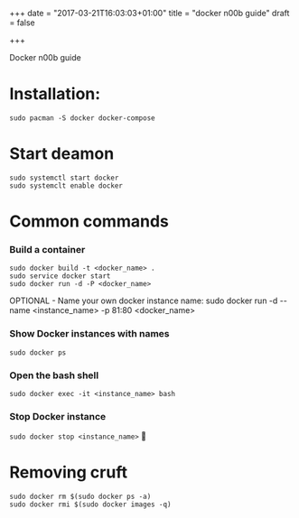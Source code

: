 +++
date = "2017-03-21T16:03:03+01:00"
title = "docker n00b guide"
draft = false

+++

Docker n00b guide

# Installation:
`sudo pacman -S docker docker-compose`

# Start deamon
`sudo systemctl start docker`  
`sudo systemclt enable docker`

<!-- # Configuration
Files you need
Dockerfile
.dockerignore
nginx-app.conf
supervisor-app.conf
start.sh
uwsgi.ini
uwsgi_params
ssh dir with private key -->

# Common commands

### Build a container
`sudo docker build -t <docker_name> .`  
`sudo service docker start`  
`sudo docker run -d -P <docker_name>`

OPTIONAL - Name your own docker instance name:
sudo docker run -d --name <instance_name> -p 81:80 <docker_name>

### Show Docker instances with names
`sudo docker ps`

### Open the bash shell
`sudo docker exec -it <instance_name> bash`

### Stop Docker instance
`sudo docker stop <instance_name>`

<!-- # Publishing -->

<!-- Dockerhub (hosted)
Create an account on Dockerhub

From the root of your project (where your Dockerfile is stored) run these commands
sudo docker login
sudo docker build -t <user>/styleguide-example .
sudo docker push <user>/styleguide-example

On the fresh server now run the following:
docker pull <user>/styleguide-example

Private registry (DIY)
Build your own private registry

Example /start_app_with_docker.sh  
`#! /bin/bash`  

`docker run -d --name styleguide_example --restart=always \`  
`    -e GIT_REPO=<YOUR_GIT_REPO> \`  
`    -e GIT_BRANCH=<YOUR_BRANCH> \`  
`    -e DEBUG=True \`  
`    -e SECRET_KEY='<YOUR_SECRET_KEY>' \`  
`    -p 0.0.0.0:81:80 \`  
`    <user>/styleguide-example` -->

# Removing cruft
`sudo docker rm $(sudo docker ps -a)`  
`sudo docker rmi $(sudo docker images -q)`

